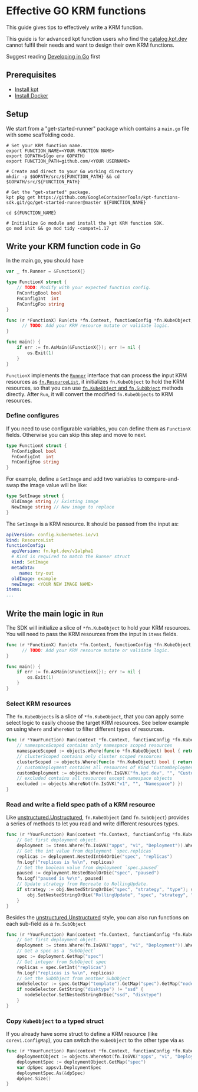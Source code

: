 # Effective GO KRM functions

This guide gives tips to effectively write a KRM function. 

This guide is for advanced kpt function users who find the [catalog.kpt.dev] cannot fulfil their needs 
and want to design their own KRM functions. 

Suggest reading [Developing in Go] first

## Prerequisites

- [Install kpt]
- [Install Docker]

## Setup 

<!--- TODO: Use scaffolding to generate the get-started package --->

We start from a "get-started-runner" package which contains a `main.go` file with some scaffolding code.


```shell
# Set your KRM function name.
export FUNCTION_NAME=<YOUR FUNCTION NAME>
export GOPATH=$(go env GOPATH)
export FUNCTION_PATH=github.com/<YOUR USERNAME>

# Create and direct to your Go working directory
mkdir -p $GOPATH/src/${FUNCTION_PATH} && cd $GOPATH/src/${FUNCTION_PATH}

# Get the "get-started" package.
kpt pkg get https://github.com/GoogleContainerTools/kpt-functions-sdk.git/go/get-started-runner@master ${FUNCTION_NAME}

cd ${FUNCTION_NAME}

# Initialize Go module and install the kpt KRM function SDK.
go mod init && go mod tidy -compat=1.17
```

## Write your KRM function code in Go 

In the main.go, you should have
```go
var _ fn.Runner = &FunctionX{}

type FunctionX struct {
    // TODO: Modify with your expected function config.
    FnConfigBool bool
    FnConfigInt  int
    FnConfigFoo string
}

func (r *FunctionX) Run(ctx *fn.Context, functionConfig *fn.KubeObject, items fn.KubeObjects) {
      // TODO: Add your KRM resource mutate or validate logic.
}

func main() {
    if err := fn.AsMain(&FunctionX{}); err != nil {
        os.Exit(1)
    }
}
```
`FunctionX` implements the [`Runner`] interface that can process the input KRM resources as [`fn.ResourceList`], it initializes `fn.KubeObject` to hold the KRM resources,
so that you can use [`fn.KubeObject` and `fn.SubObject`] methods directly. After `Run`, it will convert the modified `fn.KubeObjects` to KRM resources.

### Define configures

If you need to use configurable variables, you can define them as `FunctionX` fields.
Otherwise you can skip this step and move to next. 
```go 
type FunctionX struct {
  FnConfigBool bool
  FnConfigInt  int
  FnConfigFoo string
}
```

For example, define a `SetImage` and add two variables to compare-and-swap the image value will be like:
```go
type SetImage struct {
  OldImage string // Existing image
  NewImage string // New image to replace
}
```

The `SetImage` is a KRM resource. It should be passed from the input as:
```yaml
apiVersion: config.kubernetes.io/v1
kind: ResourceList
functionConfig:
  apiVersion: fn.kpt.dev/v1alpha1
  # Kind is required to match the Runner struct
  kind: SetImage
  metadata:
     name: try-out
  oldImage: example
  newImage: <YOUR NEW IMAGE NAME>
items:
...
```
<!--- TODO: we should not require users to understand and provide the input ResourceList. 
We should build a test infra that users only provide the KRM resources--->

## Write the main logic in `Run`

The SDK will initialize a slice of `*fn.KubeObject` to hold your KRM resources. You will need to pass the
KRM resources from the input in `items` fields.
```go
func (r *FunctionX) Run(ctx *fn.Context, functionConfig *fn.KubeObject, items fn.KubeObjects) {
      // TODO: Add your KRM resource mutate or validate logic.
}

func main() {
    if err := fn.AsMain(&FunctionX{}); err != nil {
        os.Exit(1)
    }
}
```

<!--- TODO: we should not require users to understand and provide the input ResourceList. 
We should build a test infra that users only provide the KRM resources--->

### Select KRM resources 
The `fn.KubeObjects` is a slice of `*fn.KubeObject`, that you can apply some select logic to easily choose
the target KRM resources. See below example on using `Where` and `WhereNot` to filter different types of resources.
```go
func (r *YourFunction) Run(context *fn.Context, functionConfig *fn.KubeObject, items fn.KubeObjects) {
	// namespaceScoped contains only namespace scoped resources  
    namespaceScoped := objects.Where(func(o *fn.KubeObject) bool { return o.IsNamespaceScoped() }) 
    // clusterScoped contains only cluster scoped resources
    clusterScoped := objects.Where(func(o *fn.KubeObject) bool { return o.IsClusterScoped() })
    // customDeployment contains all resources of Kind "CustomDeployment", in Group "fn.kpt.dev" with any Versions.  
    customDeployment := objects.Where(fn.IsGVK("fn.kpt.dev", "", "CustomDeployment") })
    // excluded contains all resources except namespace objects
    excluded := objects.WhereNot(fn.IsGVK("v1", "", "Namespace") })
}
```

### Read and write a field spec path of a KRM resource

Like [unstructured.Unstructured], `fn.KubeObject` (and `fn.SubObject`) provides a series of methods to 
let you read and write different resources types.

```go
func (r *YourFunction) Run(context *fn.Context, functionConfig *fn.KubeObject, items fn.KubeObjects) {
	// Get first deployment object.
	deployment := items.Where(fn.IsGVK("apps", "v1", "Deployment")).Where(func(o *fn.KubeObject) bool{return o.GetName() == "nginx"})[0]
	// Get the int value from deployment `spec.replicas`
	replicas := deployment.NestedInt64OrDie("spec", "replicas")
	fn.Logf("replicas is %v\n", replicas)
    // Get the boolean value from deployment `spec.paused`
    paused := deployment.NestedBoolOrDie("spec", "paused")
    fn.Logf("paused is %v\n", paused)
    // Update strategy from Recreate to RollingUpdate.
    if strategy := obj.NestedStringOrDie("spec", "strategy", "type"); strategy == "Recreate" {
    	obj.SetNestedStringOrDie("RollingUpdate", "spec", "strategy", "type")
    }
}
```

Besides the [unstructured.Unstructured] style, you can also run functions on each sub-field as a `fn.SubObject`  
```go
func (r *YourFunction) Run(context *fn.Context, functionConfig *fn.KubeObject, items fn.KubeObjects) {
    // Get first deployment object.
	deployment := items.Where(fn.IsGVK("apps", "v1", "Deployment")).Where(func(o *fn.KubeObject) bool{return o.GetName() == "nginx"})[0]
    // Get a spec as a `SubObject`
	spec := deployment.GetMap("spec")
    // Get integer from SubObject spec
    replicas = spec.GetInt("replicas")
    fn.Logf("replicas is %v\n", replicas)
    // Get the SubObject from another SubObject
    nodeSelector := spec.GetMap("template").GetMap("spec").GetMap("nodeSelector")
    if nodeSelector.GetString("disktype") != "ssd" {
       nodeSelector.SetNestedStringOrDie("ssd", "disktype")
    }
}
```

### Copy `KubeObject` to a typed struct

If you already have some struct to define a KRM resource (like `corev1.ConfigMap`), you can switch the `KubeObject` 
to the other type via `As`
```go
func (r *YourFunction) Run(context *fn.Context, functionConfig *fn.KubeObject, items fn.KubeObjects) {
    deploymentObject := objects.WhereNot(fn.IsGVK("apps", "v1", "Deployment") })[0]
    deploymentSpec := deploymentObject.GetMap("spec")
	var dpSpec appsv1.DeploymentSpec
    deploymentSpec.As(&dpSpec)
    dpSpec.Size()
}
```

<!-- TODO: We need a "Test the KRM function" section, which reuqires the SDK to provide the test infra so users only provide the input resource and expected output in YAML--->

[Install kpt]:
  https://kpt.dev/installation/
[Install Docker]:
  https://docs.docker.com/get-docker/
[`fn.ResourceList`]:
  https://pkg.go.dev/github.com/GoogleContainerTools/kpt-functions-sdk/go/fn#ResourceList
[`fn.KubeObject` and `fn.SubObject`]:
  https://pkg.go.dev/github.com/GoogleContainerTools/kpt-functions-sdk/go/fn#KubeObject
[Golang]:
  https://go.dev/doc/gopath_code
[`Runner`]:
  https://pkg.go.dev/github.com/GoogleContainerTools/kpt-functions-sdk/go/fn#Runner
[unstructured.Unstructured]:
  https://pkg.go.dev/k8s.io/apimachinery/pkg/apis/meta/v1/unstructured
[Developing in Go]:
  https://kpt.dev/book/05-developing-functions/02-developing-in-Go
[catalog.kpt.dev]: 
  https://catalog.kpt.dev/